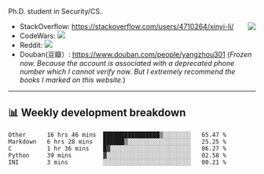 Ph.D. student in Security/CS.

<img align="right" src="https://github-readme-stats.vercel.app/api?username=li-xin-yi&count_private=true&show_icons=true&hide_title=true&theme=tokyonight" />

- StackOverflow: https://stackoverflow.com/users/4710264/xinyi-li/
- CodeWars: [![](https://www.codewars.com/users/xy-li/badges/micro)](https://www.codewars.com/users/xy-li/)
- Reddit: [![](https://img.shields.io/reddit/user-karma/combined/xy-li?style=social)](https://www.reddit.com/user/xy-li/)
- Douban(豆瓣）: https://www.douban.com/people/yangzhou301  (*Frozen now. Because the account is associated with a deprecated phone number which I cannot verify now. But I extremely recommend the books I marked on this website.*)

---

## 📊 Weekly development breakdown

<!--START_SECTION:waka-->
```text
Other      16 hrs 46 mins  ████████████████▒░░░░░░░░   65.47 % 
Markdown   6 hrs 28 mins   ██████▒░░░░░░░░░░░░░░░░░░   25.25 % 
C          1 hr 36 mins    █▓░░░░░░░░░░░░░░░░░░░░░░░   06.27 % 
Python     39 mins         ▓░░░░░░░░░░░░░░░░░░░░░░░░   02.58 % 
INI        3 mins          ░░░░░░░░░░░░░░░░░░░░░░░░░   00.21 % 
```
<!--END_SECTION:waka-->
